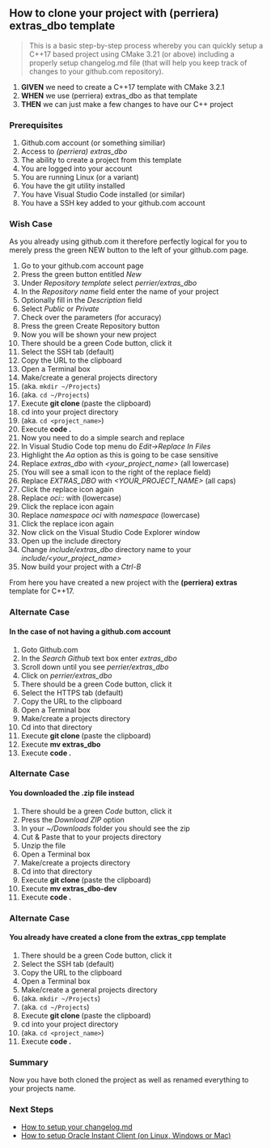 
## How to clone your project with (perriera) extras_dbo template
> This is a basic step-by-step process whereby you can quickly setup a C++17 based project using CMake 3.21 (or above) including a properly setup changelog.md file (that will help you keep track of changes to your github.com repository).

 1. **GIVEN** we need to create a C++17 template with CMake 3.2.1
 2. **WHEN** we use (perriera) extras_dbo as that template
 3. **THEN** we can just make a few changes to have our C++ project

### Prerequisites
 1. Github.com account (or something similiar)
 2. Access to *(perriera) extras_dbo* 
 3. The ability to create a project from this template
 4. You are logged into your account
 5. You are running Linux (or a variant) 
 6. You have the git utility installed
 7. You have Visual Studio Code installed (or similar) 
 8. You have a SSH key added to your github.com account

### Wish Case
As you already using github.com it therefore perfectly logical for you to merely press the green NEW button to the left of your github.com page. 

 1. Go to your github.com account page 
 2. Press the green button entitled *New*
 3. Under *Repository template s*elect *perrier/extras_dbo*
 4. In the *Repository name* field enter the name of your project
 5. Optionally fill in the *Description* field
 6. Select *Public* or *Private*
 7. Check over the parameters (for accuracy)
 8. Press the green Create Repository button
 9. Now you will be shown your new project
 10. There should be a green Code button, click it
 11. Select the SSH tab (default)
 12. Copy the URL to the clipboard
 13. Open a Terminal box
 14. Make/create a general projects directory 
 15. (aka. `mkdir ~/Projects`)
 15. (aka. `cd ~/Projects`)
 16. Execute **git clone <url>** (paste the clipboard)
 17. cd into your project directory 
 18. (aka. `cd <project_name>`)
 19. Execute **code .** 
 20. Now you need to do a simple search and replace
 21. In Visual Studio Code top menu do  *Edit->Replace In Files*
 22. Highlight the *Aa* option as this is going to be case sensitive
 23. Replace *extras_dbo* with *<your_project_name>* (all lowercase)
 24. (You will see a small icon to the right of the replace field)
 25. Replace *EXTRAS_DBO* with *<YOUR_PROJECT_NAME>* (all caps)
 26. Click the replace icon again
 27. Replace *oci::* with *<your projects three letter acronym>* (lowercase)
 28. Click the replace icon again
 29. Replace *namespace oci* with *namespace <your projects three letter acronym>* (lowercase)
 30. Click the replace icon again
 31. Now click on the Visual Studio Code Explorer window 
 32. Open up the include directory
 33. Change *include/extras_dbo* directory name to your *include/<your_project_name>*
 34. Now build your project with a *Ctrl-B*

From here you have created a new project with the **(perriera) extras** template for C++17. 

### Alternate Case
#### In the case of not having a github.com account
 1. Goto Github.com 
 2. In the *Search Github* text box enter *extras_dbo*
 3. Scroll down until you see *perrier/extras_dbo*
 4. Click on  *perrier/extras_dbo*
 5. There should be a green Code button, click it
 6. Select the HTTPS tab (default)
 7. Copy the URL to the clipboard
 8. Open a Terminal box
 9. Make/create a projects directory
 10. Cd into that directory
 11. Execute **git clone <url>** (paste the clipboard)
 12. Execute **mv extras_dbo <name of your project>**
 13. Execute **code .** 

### Alternate Case
#### You downloaded the .zip file instead
 1. There should be a green *Code* button, click it
 2. Press the *Download ZIP* option
 3. In your *~/Downloads* folder you should see the zip
 4. Cut & Paste that to your projects directory
 5. Unzip the file 
 6. Open a Terminal box
 7. Make/create a projects directory
 8. Cd into that directory
 9. Execute **git clone <url>** (paste the clipboard)
 10. Execute **mv extras_dbo-dev <name of your project>**
 11. Execute **code .** 

### Alternate Case
#### You already have created a clone from the extras_cpp template
 1. There should be a green Code button, click it
 2. Select the SSH tab (default)
 3. Copy the URL to the clipboard
 4. Open a Terminal box
 5. Make/create a general projects directory 
 6. (aka. `mkdir ~/Projects`)
 7. (aka. `cd ~/Projects`)
 8. Execute **git clone <url>** (paste the clipboard)
 9. cd into your project directory 
 10. (aka. `cd <project_name>`)
 11. Execute **code .** 

### Summary 
Now you have both cloned the project as well as renamed everything to your projects name. 

### Next Steps
 - [How to setup your changelog.md](https://github.com/perriera/extras_dbo/blob/dev/docs/CHANGELOG.md)
- [How to setup Oracle Instant Client (on Linux, Windows or Mac)](https://github.com/perriera/extras_dbo/blob/dev/docs/ORACLE.md)


